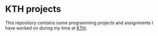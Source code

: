 # KTH projects

This repository contains some programming projects and assignments I have worked on during my time at [KTH](https://www.kth.se/).